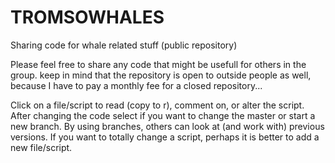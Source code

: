# TROMSOWHALES
Sharing code for whale related stuff (public repository)

Please feel free to share any code that might be usefull for others in the group. keep in mind that the repository is open to outside people as well, because I have to pay a monthly fee for a closed repository...

Click on a file/script to read (copy to r), comment on, or alter the script.
After changing the code select if you want to change the master or start a new branch. By using branches, others can look at (and work with) previous versions. If you want to totally change a script, perhaps it is better to add a new file/script.

